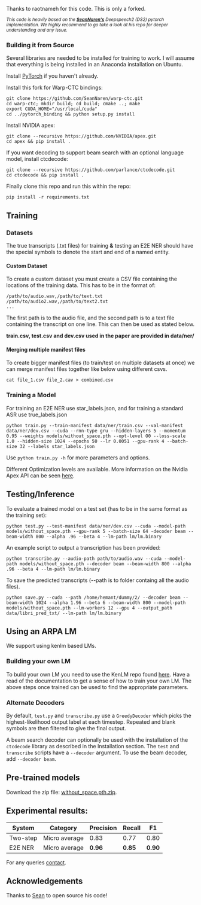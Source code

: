 Thanks to raotnameh for this code. This is only a forked.

*<sub>This code is heavily based on the **[SeanNaren's](https://github.com/SeanNaren/deepspeech.pytorch)** Deepspeech2 (DS2) pytorch implementation. We highly recommend to go take a look at his repo for deeper understanding and any issue.</sub>*

### Building it from Source

Several libraries are needed to be installed for training to work. I will assume that everything is being installed in
an Anaconda installation on Ubuntu.

Install [PyTorch](https://github.com/pytorch/pytorch#installation) if you haven't already.

Install this fork for Warp-CTC bindings:
```
git clone https://github.com/SeanNaren/warp-ctc.git
cd warp-ctc; mkdir build; cd build; cmake ..; make
export CUDA_HOME="/usr/local/cuda"
cd ../pytorch_binding && python setup.py install
```

Install NVIDIA apex:
```
git clone --recursive https://github.com/NVIDIA/apex.git
cd apex && pip install .
```

If you want decoding to support beam search with an optional language model, install ctcdecode:
```
git clone --recursive https://github.com/parlance/ctcdecode.git
cd ctcdecode && pip install .
```

Finally clone this repo and run this within the repo:
```
pip install -r requirements.txt
```

## Training

### Datasets

The true transcripts (.txt files) for training **&** testing an E2E NER should have the special symbols to denote the start and end of a named entity.
#### Custom Dataset
To create a custom dataset you must create a CSV file containing the locations of the training data. This has to be in the format of:
```
/path/to/audio.wav,/path/to/text.txt
/path/to/audio2.wav,/path/to/text2.txt
...
```
The first path is to the audio file, and the second path is to a text file containing the transcript on one line. This can then be used as stated below.

**train.csv, test.csv and dev.csv used in the paper are provided in data/ner/**
#### Merging multiple manifest files

To create bigger manifest files (to train/test on multiple datasets at once) we can merge manifest files together like below using different csvs.
```
cat file_1.csv file_2.cav > combined.csv
```

### Training a Model
For training an E2E NER use star_labels.json, and for training a standard ASR use true_labels.json
```
python train.py --train-manifest data/ner/train.csv --val-manifest data/ner/dev.csv --cuda --rnn-type gru --hidden-layers 5 --momentum 0.95 --weights models/without_space.pth --opt-level O0 --loss-scale 1.0 --hidden-size 1024 --epochs 50 --lr 0.0051 --gpu-rank 4 --batch-size 32 --labels star_labels.json
```

Use `python train.py -h` for more parameters and options.

Different Optimization levels are available. More information on the Nvidia Apex API can be seen [here](https://nvidia.github.io/apex/amp.html#opt-levels).

## Testing/Inference

To evaluate a trained model on a test set (has to be in the same format as the training set):

```
python test.py --test-manifest data/ner/dev.csv --cuda --model-path models/without_space.pth --gpu-rank 5 --batch-size 64 -decoder beam --beam-width 800 --alpha .96 --beta 4 --lm-path lm/lm.binary
```

An example script to output a transcription has been provided:

```
python transcribe.py --audio-path path/to/audio.wav --cuda --model-path models/without_space.pth --decoder beam --beam-width 800 --alpha .96 --beta 4 --lm-path lm/lm.binary
```

To save the predicted transcripts (--path is to folder containg all the audio files).
```
python save.py --cuda --path /home/hemant/dummy/2/ --decoder beam --beam-width 1024 --alpha 1.96 --beta 6 --beam-width 800 --model-path models/without_space.pth --lm-workers 12 --gpu 4 --output_path data/libri_pred_txt/ --lm-path lm/lm.binary
```
## Using an ARPA LM

We support using kenlm based LMs.

### Building your own LM

To build your own LM you need to use the KenLM repo found [here](https://github.com/kpu/kenlm). Have a read of the documentation to get a sense of how to train your own LM. The above steps once trained can be used to find the appropriate parameters.

### Alternate Decoders
By default, `test.py` and `transcribe.py` use a `GreedyDecoder` which picks the highest-likelihood output label at each timestep. Repeated and blank symbols are then filtered to give the final output.

A beam search decoder can optionally be used with the installation of the `ctcdecode` library as described in the Installation section. The `test` and `transcribe` scripts have a `--decoder` argument. To use the beam decoder, add `--decoder beam`. 

## Pre-trained models
Download the zip file: [without_space.pth.zip](https://doi.org/10.5281/zenodo.3893954).


## Experimental results: <br/>
| System   | Category     | Precision | Recall | F1     |
| -------- | ------------ | --------- | ------ | ------ |
| Two-step |Micro average | 0.83      |0.77    |0.80    |
| E2E NER  |Micro average | **0.96**  |**0.85**|**0.90**|

For any queries [contact](raotnameh@gmail.com).

## Acknowledgements

Thanks to [Sean](https://github.com/SeanNaren) to open source his code!
